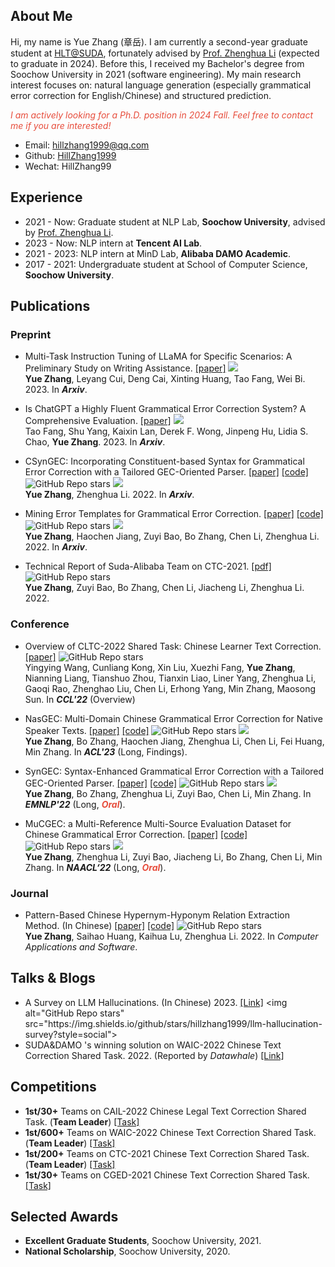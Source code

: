 ## About Me

Hi, my name is Yue Zhang (章岳). I am currently a second-year graduate student at [HLT@SUDA](http://hlt.suda.edu.cn), fortunately advised by [Prof. Zhenghua Li](http://hlt.suda.edu.cn/~zhli) (expected to graduate in 2024). 
Before this, I received my Bachelor's degree from Soochow University in 2021 (software engineering).
My main research interest focuses on: natural language generation (especially grammatical error correction for English/Chinese) and structured prediction.

<i style="color:#e74d3c">I am actively looking for a Ph.D. position in 2024 Fall. Feel free to contact me if you are interested!</i>

+ Email: [hillzhang1999@qq.com](mailto:hillzhang1999@qq.com)
+ Github: [HillZhang1999](https://github.com/HillZhang1999)
+ Wechat: HillZhang99

## Experience

+ 2021 - Now: Graduate student at NLP Lab, **Soochow University**, advised by [Prof. Zhenghua Li](http://hlt.suda.edu.cn/~zhli).
+ 2023 - Now: NLP intern at **Tencent AI Lab**.
+ 2021 - 2023: NLP intern at MinD Lab, **Alibaba DAMO Academic**.
+ 2017 - 2021: Undergraduate student at School of Computer Science, **Soochow University**.


## Publications

### Preprint
* Multi-Task Instruction Tuning of LLaMA for Specific Scenarios: A Preliminary Study on Writing Assistance. [[paper]](https://arxiv.org/abs/2305.13225) [![](https://img.shields.io/badge/dynamic/json?label=citation&query=citationCount&url=https://api.semanticscholar.org/graph/v1/paper/a6df4b0c0cee5865a29bb7b9d4d424821de0681f?fields=citationCount)](https://www.semanticscholar.org/paper/a6df4b0c0cee5865a29bb7b9d4d424821de0681f)<br> 
**Yue Zhang**, Leyang Cui, Deng Cai, Xinting Huang, Tao Fang, Wei Bi. 2023. In **_Arxiv_**.

* Is ChatGPT a Highly Fluent Grammatical Error Correction System? A Comprehensive Evaluation. [[paper]](https://arxiv.org/abs/2304.01746) [![](https://img.shields.io/badge/dynamic/json?label=citation&query=citationCount&url=https://api.semanticscholar.org/graph/v1/paper/93d6fa92d60938b5bd0e405e159832b91332f169?fields=citationCount)](https://www.semanticscholar.org/paper/93d6fa92d60938b5bd0e405e159832b91332f169)<br> 
Tao Fang, Shu Yang, Kaixin Lan, Derek F. Wong, Jinpeng Hu, Lidia S. Chao, **Yue Zhang**. 2023. In **_Arxiv_**.

* CSynGEC: Incorporating Constituent-based Syntax for Grammatical Error Correction with a Tailored GEC-Oriented Parser. [[paper]](https://arxiv.org/abs/2211.08158) [[code]](https://github.com/HillZhang1999/SynGEC) <img alt="GitHub Repo stars" src="https://img.shields.io/github/stars/hillzhang1999/syngec?style=social"> [![](https://img.shields.io/badge/dynamic/json?label=citation&query=citationCount&url=https://api.semanticscholar.org/graph/v1/paper/dcd535f10cb3fe5502fa65a4dfe5766f779c34f2?fields=citationCount)](https://www.semanticscholar.org/paper/dcd535f10cb3fe5502fa65a4dfe5766f779c34f2)<br> 
**Yue Zhang**, Zhenghua Li. 2022. In **_Arxiv_**. 

* Mining Error Templates for Grammatical Error Correction. [[paper]](https://arxiv.org/abs/2206.11569) [[code]](https://github.com/HillZhang1999/gec_error_template) <img alt="GitHub Repo stars" src="https://img.shields.io/github/stars/hillzhang1999/gec_error_template?style=social"> [![](https://img.shields.io/badge/dynamic/json?label=citation&query=citationCount&url=https://api.semanticscholar.org/graph/v1/paper/a4436ee59d7fb430a49fdc2d58f0a52b7a772f5b?fields=citationCount)](https://www.semanticscholar.org/paper/a4436ee59d7fb430a49fdc2d58f0a52b7a772f5b)<br> 
**Yue Zhang**, Haochen Jiang, Zuyi Bao, Bo Zhang, Chen Li, Zhenghua Li. 2022. In **_Arxiv_**. 

* Technical Report of Suda-Alibaba Team on CTC-2021. [[pdf]](https://github.com/HillZhang1999/CTC-Report/blob/main/Report.pdf) <img alt="GitHub Repo stars" src="https://img.shields.io/github/stars/hillzhang1999/ctc-report?style=social"> <br>
**Yue Zhang**, Zuyi Bao, Bo Zhang, Chen Li, Jiacheng Li, Zhenghua Li. 2022.

### Conference
* Overview of CLTC-2022 Shared Task: Chinese Learner Text Correction. [[paper]](https://blcuicall.org/CCL2022-CLTC/reports/cltc2022-overview.pdf) <img alt="GitHub Repo stars" src="https://img.shields.io/github/stars/blcuicall/CCL2022-CLTC?style=social"> <br>
Yingying Wang, Cunliang Kong, Xin Liu, Xuezhi Fang, **Yue Zhang**, Nianning Liang, Tianshuo Zhou, Tianxin Liao, Liner Yang, Zhenghua Li, Gaoqi Rao, Zhenghao Liu, Chen Li, Erhong Yang, Min Zhang, Maosong Sun. In **_CCL'22_** (Overview)

* NasGEC: Multi-Domain Chinese Grammatical Error Correction for Native Speaker Texts. [[paper]](https://arxiv.org/pdf/2305.16023.pdf) [[code]](https://github.com/HillZhang1999/NaSGEC) <img alt="GitHub Repo stars" src="https://img.shields.io/github/stars/hillzhang1999/nasgec?style=social"> [![](https://img.shields.io/badge/dynamic/json?label=citation&query=citationCount&url=https://api.semanticscholar.org/graph/v1/paper/dd521a5f10275efbb2346e1265f7977f24880161?fields=citationCount)](https://www.semanticscholar.org/paper/dd521a5f10275efbb2346e1265f7977f24880161)<br>
**Yue Zhang**, Bo Zhang, Haochen Jiang, Zhenghua Li, Chen Li, Fei Huang, Min Zhang. In **_ACL'23_** (Long, Findings).

* SynGEC: Syntax-Enhanced Grammatical Error Correction with a Tailored GEC-Oriented Parser. [[paper]](https://arxiv.org/pdf/2210.12484.pdf) [[code]](https://github.com/HillZhang1999/SynGEC) <img alt="GitHub Repo stars" src="https://img.shields.io/github/stars/hillzhang1999/syngec?style=social"> [![](https://img.shields.io/badge/dynamic/json?label=citation&query=citationCount&url=https://api.semanticscholar.org/graph/v1/paper/73c852f073c2d1a3b55a8465d33ae212e4fd7d59?fields=citationCount)](https://www.semanticscholar.org/paper/73c852f073c2d1a3b55a8465d33ae212e4fd7d59)<br>
**Yue Zhang**, Bo Zhang, Zhenghua Li, Zuyi Bao, Chen Li, Min Zhang. In **_EMNLP'22_** (Long, <strong><i style="color:#e74d3c">_Oral_</i></strong>).

* MuCGEC: a Multi-Reference Multi-Source Evaluation Dataset for Chinese Grammatical Error Correction. [[paper]](https://arxiv.org/abs/2204.10994) [[code]](https://github.com/HillZhang1999/MuCGEC) <img alt="GitHub Repo stars" src="https://img.shields.io/github/stars/hillzhang1999/mucgec?style=social"> [![](https://img.shields.io/badge/dynamic/json?label=citation&query=citationCount&url=https://api.semanticscholar.org/graph/v1/paper/7733c1117fa243c92007b2a6d45137d94d7dce77?fields=citationCount)](https://www.semanticscholar.org/paper/7733c1117fa243c92007b2a6d45137d94d7dce77)<br>
**Yue Zhang**, Zhenghua Li, Zuyi Bao, Jiacheng Li, Bo Zhang, Chen Li, Min Zhang. In **_NAACL‘22_** (Long, <strong><i style="color:#e74d3c">_Oral_</i></strong>).

### Journal

* Pattern-Based Chinese Hypernym-Hyponym Relation Extraction Method. (In Chinese) [[paper]](http://qikan.cqvip.com/Qikan/Article/Detail?id=7106411840) [[code]](https://github.com/HillZhang1999/Chinese-Hypernym-Hyponym-Relation-Extraction) <img alt="GitHub Repo stars" src="https://img.shields.io/github/stars/hillzhang1999/Chinese-Hypernym-Hyponym-Relation-Extraction?style=social"><br>
**Yue Zhang**, Saihao Huang, Kaihua Lu, Zhenghua Li. 2022. In _Computer Applications and Software_.

<!-- ## Projects:

* **MuCGEC**: New Chinese GEC datasets for Chinese learners and State-of-the-art CGEC models. [[Repo]](https://github.com/HillZhang1999/MuCGEC) <br> 
<img alt="GitHub Repo stars" src="https://img.shields.io/github/stars/hillzhang1999/mucgec?style=social"> -->


## Talks & Blogs
* A Survey on LLM Hallucinations. (In Chinese) 2023. [[Link]]([https://mp.weixin.qq.com/s/bBJ58agJTlCxHhYrP35DNA](https://zhuanlan.zhihu.com/p/642648601)) <img alt="GitHub Repo stars" src="https://img.shields.io/github/stars/hillzhang1999/llm-hallucination-survey?style=social">
* SUDA&DAMO 's winning solution on WAIC-2022 Chinese Text Correction Shared Task. 2022. (Reported by _Datawhale_) [[Link]](https://mp.weixin.qq.com/s/bBJ58agJTlCxHhYrP35DNA)

## Competitions

* **1st/30+** Teams on CAIL-2022 Chinese Legal Text Correction Shared Task. (**Team Leader**) [[Task]](http://cail.cipsc.org.cn/task2.html?raceID=2&cail_tag=2022)
* **1st/600+** Teams on WAIC-2022 Chinese Text Correction Shared Task. (**Team Leader**) [[Task]](https://aistudio.baidu.com/aistudio/competition/detail/404/0/introduction)
* **1st/200+** Teams on CTC-2021 Chinese Text Correction Shared Task. (**Team Leader**) [[Task]](https://github.com/destwang/CTC2021)
* **1st/30+** Teams on CGED-2021 Chinese Text Correction Shared Task. [[Task]](https://mp.weixin.qq.com/s?__biz=MzA3OTI3MjEzNg==&mid=2650930231&idx=1&sn=41f23728ecccbf773a737fd531075a96&chksm=84435d90b334d4868b0fbb6078ddc2fc07a35eb3cb94f4133179de8b16f8fb0f9248ae36a2cd&scene=27)


## Selected Awards
* **Excellent Graduate Students**, Soochow University, 2021.
* **National Scholarship**, Soochow University, 2020.

